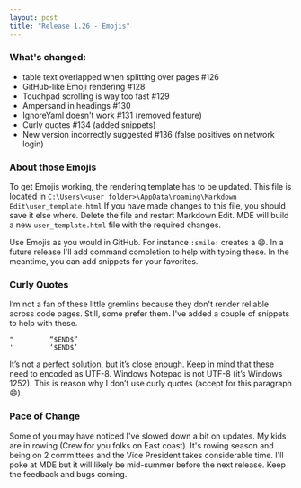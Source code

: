 ```yaml
---
layout: post 
title: "Release 1.26 - Emojis"
---
```


### What's changed:

-   table text overlapped when splitting over pages \#126
-   GitHub-like Emoji rendering \#128
-   Touchpad scrolling is way too fast \#129
-   Ampersand in headings \#130
-   IgnoreYaml doesn't work \#131 (removed feature)
-   Curly quotes \#134 (added snippets)
-   New version incorrectly suggested \#136 (false positives on
    network login)

### About those Emojis

To get Emojis working, the rendering template has to be updated. This
file is located in
`C:\Users\<user folder>\AppData\roaming\Markdown Edit\user_template.html`
If you have made changes to this file, you should save it else where.
Delete the file and restart Markdown Edit. MDE will build a new
`user_template.html` file with the required changes.

Use Emojis as you would in GitHub. For instance `:smile:` creates a
:smile:. In a future release I'll add command completion to help with
typing these. In the meantime, you can add snippets for your favorites.

### Curly Quotes

I’m not a fan of these little gremlins because they don't render
reliable across code pages. Still, some prefer them. I've added a couple
of snippets to help with these.

    "         “$END$”
    '         ‘$END$’

It’s not a perfect solution, but it’s close enough. Keep in mind that
these need to encoded as UTF-8. Windows Notepad is not UTF-8 (it’s
Windows 1252). This is reason why I don’t use curly quotes (accept for
this paragraph :smile:).

### Pace of Change

Some of you may have noticed I've slowed down a bit on updates. My kids
are in rowing (Crew for you folks on East coast). It's rowing season and
being on 2 committees and the Vice President takes considerable time.
I'll poke at MDE but it will likely be mid-summer before the next
release. Keep the feedback and bugs coming.

